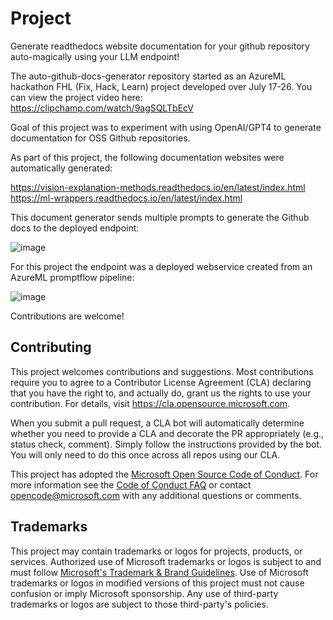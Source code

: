 # Project

Generate readthedocs website documentation for your github repository auto-magically using your LLM endpoint!

The auto-github-docs-generator repository started as an AzureML hackathon FHL (Fix, Hack, Learn) project developed over July 17-26.
You can view the project video here:
https://clipchamp.com/watch/9agSQLTbEcV

Goal of this project was to experiment with using OpenAI/GPT4 to generate documentation for OSS Github repositories.

As part of this project, the following documentation websites were automatically generated:

https://vision-explanation-methods.readthedocs.io/en/latest/index.html
https://ml-wrappers.readthedocs.io/en/latest/index.html

This document generator sends multiple prompts to generate the Github docs to the deployed endpoint:

![image](https://github.com/microsoft/auto-github-docs-generator/assets/24683184/ea72345b-1a97-4a18-aaf9-3fa18b14cf4b)

For this project the endpoint was a deployed webservice created from an AzureML promptflow pipeline:

![image](https://github.com/microsoft/auto-github-docs-generator/assets/24683184/7f4cb3c9-4b34-4bbe-a11d-0c1709a3abb1)

Contributions are welcome!

## Contributing

This project welcomes contributions and suggestions.  Most contributions require you to agree to a
Contributor License Agreement (CLA) declaring that you have the right to, and actually do, grant us
the rights to use your contribution. For details, visit https://cla.opensource.microsoft.com.

When you submit a pull request, a CLA bot will automatically determine whether you need to provide
a CLA and decorate the PR appropriately (e.g., status check, comment). Simply follow the instructions
provided by the bot. You will only need to do this once across all repos using our CLA.

This project has adopted the [Microsoft Open Source Code of Conduct](https://opensource.microsoft.com/codeofconduct/).
For more information see the [Code of Conduct FAQ](https://opensource.microsoft.com/codeofconduct/faq/) or
contact [opencode@microsoft.com](mailto:opencode@microsoft.com) with any additional questions or comments.

## Trademarks

This project may contain trademarks or logos for projects, products, or services. Authorized use of Microsoft 
trademarks or logos is subject to and must follow 
[Microsoft's Trademark & Brand Guidelines](https://www.microsoft.com/en-us/legal/intellectualproperty/trademarks/usage/general).
Use of Microsoft trademarks or logos in modified versions of this project must not cause confusion or imply Microsoft sponsorship.
Any use of third-party trademarks or logos are subject to those third-party's policies.
